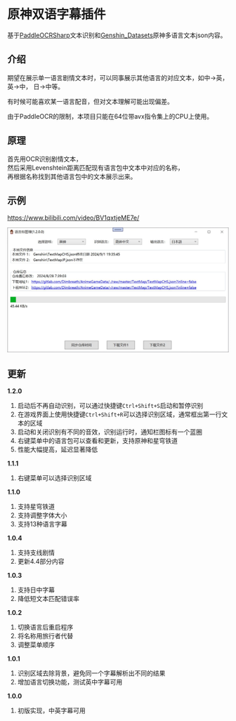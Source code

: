 # 原神双语字幕插件

基于[PaddleOCRSharp](https://github.com/raoyutian/PaddleOCRSharp)文本识别和[Genshin_Datasets](https://github.com/AI-Hobbyist/Genshin_Voice_Sorting_Scripts/tree/main/AI%20Hobbyist%20Version/Indexs)原神多语言文本json内容。

## 介绍

期望在展示单一语言剧情文本时，可以同事展示其他语言的对应文本，如中->英， 英->中， 日->中等。

有时候可能喜欢某一语言配音，但对文本理解可能出现偏差。

由于PaddleOCR的限制，本项目只能在64位带avx指令集上的CPU上使用。

## 原理

首先用OCR识别剧情文本，  
然后采用Levenshtein距离匹配现有语言包中文本中对应的名称，  
再根据名称找到其他语言包中的文本展示出来。

## 示例
https://www.bilibili.com/video/BV1qxtjeME7e/

![语言包管理](images/textMap.JPG)

## 更新

**1.2.0**  
1. 启动后不再自动识别，可以通过快捷键`Ctrl+Shift+S`启动和暂停识别
2. 在游戏界面上使用快捷键`Ctrl+Shift+R`可以选择识别区域，通常框出第一行文本的区域
3. 启动和关闭识别有不同的音效，识别运行时，通知栏图标有一个蓝圈
4. 右键菜单中的语言包可以查看和更新，支持原神和星穹铁道
5. 性能大幅提高，延迟显著降低


**1.1.1**  
1. 右键菜单可以选择识别区域

**1.1.0**  
1. 支持星穹铁道
2. 支持调整字体大小
3. 支持13种语言字幕

**1.0.4**  
1. 支持支线剧情
2. 更新4.4部分内容

**1.0.3**  
1. 支持日中字幕
2. 降低短文本匹配错误率

**1.0.2**  
1. 切换语言后重启程序
2. 将名称用旅行者代替
3. 调整菜单顺序

**1.0.1**  
1. 识别区域去除背景，避免同一个字幕解析出不同的结果
2. 增加语言切换功能，测试英中字幕可用

**1.0.0**  
1. 初版实现，中英字幕可用

